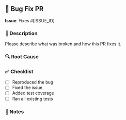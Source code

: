 ## 🐛 Bug Fix PR

**Issue**: Fixes #[ISSUE_ID]

### 🧩 Description
Please describe what was broken and how this PR fixes it.

### 🔍 Root Cause
<!-- Optional: explain the underlying problem -->

### ✅ Checklist
- [ ] Reproduced the bug
- [ ] Fixed the issue
- [ ] Added test coverage
- [ ] Ran all existing tests

### 📎 Notes
<!-- Optional: anything reviewers should know -->
